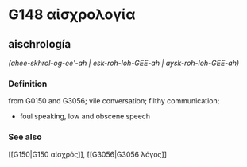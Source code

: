 # G148 αἰσχρολογία

## aischrología

_(ahee-skhrol-og-ee'-ah | esk-roh-loh-GEE-ah | aysk-roh-loh-GEE-ah)_

### Definition

from G0150 and G3056; vile conversation; filthy communication; 

- foul speaking, low and obscene speech

### See also

[[G150|G150 αἰσχρός]], [[G3056|G3056 λόγος]]
